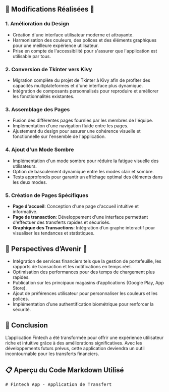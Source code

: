 <div class="section">
    <h2>🌟 Modifications Réalisées 🌟</h2>
    <h3>1. <span class="highlight">Amélioration du Design</span></h3>
    <ul>
        <li>Création d'une interface utilisateur moderne et attrayante.</li>
        <li>Harmonisation des couleurs, des polices et des éléments graphiques pour une meilleure expérience utilisateur.</li>
        <li>Prise en compte de l'accessibilité pour s'assurer que l'application est utilisable par tous.</li>
    </ul>
    <h3>2. <span class="highlight">Conversion de Tkinter vers Kivy</span></h3>
    <ul>
        <li>Migration complète du projet de Tkinter à Kivy afin de profiter des capacités multiplateformes et d'une interface plus dynamique.</li>
        <li>Intégration de composants personnalisés pour reproduire et améliorer les fonctionnalités existantes.</li>
    </ul>
    <h3>3. <span class="highlight">Assemblage des Pages</span></h3>
    <ul>
        <li>Fusion des différentes pages fournies par les membres de l'équipe.</li>
        <li>Implémentation d'une navigation fluide entre les pages.</li>
        <li>Ajustement du design pour assurer une cohérence visuelle et fonctionnelle sur l'ensemble de l'application.</li>
    </ul>
    <h3>4. <span class="highlight">Ajout d'un Mode Sombre</span></h3>
    <ul>
        <li>Implémentation d'un mode sombre pour réduire la fatigue visuelle des utilisateurs.</li>
        <li>Option de basculement dynamique entre les modes clair et sombre.</li>
        <li>Tests approfondis pour garantir un affichage optimal des éléments dans les deux modes.</li>
    </ul>
    <h3>5. <span class="highlight">Création de Pages Spécifiques</span></h3>
    <ul>
        <li><strong>Page d'accueil</strong>: Conception d'une page d'accueil intuitive et informative.</li>
        <li><strong>Page de transaction</strong>: Développement d'une interface permettant d'effectuer des transferts rapides et sécurisés.</li>
        <li><strong>Graphique des Transactions</strong>: Intégration d’un graphe interactif pour visualiser les tendances et statistiques.</li>
    </ul>
</div>

<div class="section">
    <h2>🚀 Perspectives d’Avenir 🚀</h2>
    <ul>
        <li>Intégration de services financiers tels que la gestion de portefeuille, les rapports de transaction et les notifications en temps réel.</li>
        <li>Optimisation des performances pour des temps de chargement plus rapides.</li>
        <li>Publication sur les principaux magasins d’applications (Google Play, App Store).</li>
        <li>Ajout de préférences utilisateur pour personnaliser les couleurs et les polices.</li>
        <li>Implémentation d’une authentification biométrique pour renforcer la sécurité.</li>
    </ul>
</div>

<div class="section">
    <h2>🎉 Conclusion</h2>
    <p>L’application Fintech a été transformée pour offrir une expérience utilisateur riche et intuitive grâce à des améliorations significatives. Avec les développements futurs prévus, cette application deviendra un outil incontournable pour les transferts financiers.</p>
</div>

<div class="section">
    <h2>📋 Aperçu du Code Markdown Utilisé</h2>
    <pre class="code"># Fintech App - Application de Transfert
